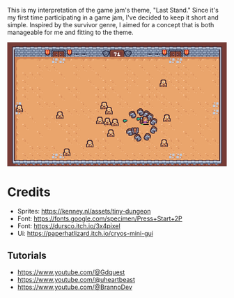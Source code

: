 This is my interpretation of the game jam's theme, "Last Stand." Since it's my first time participating in a game jam, I've decided to keep it short and simple. Inspired by the survivor genre, I aimed for a concept that is both manageable for me and fitting to the theme.

![Screenshot](screenshot.png)

# Credits
- Sprites: https://kenney.nl/assets/tiny-dungeon
- Font: https://fonts.google.com/specimen/Press+Start+2P
- Font: https://dursco.itch.io/3x4pixel
- Ui: https://paperhatlizard.itch.io/cryos-mini-gui

## Tutorials
- https://www.youtube.com/@Gdquest
- https://www.youtube.com/@uheartbeast
- https://www.youtube.com/@BrannoDev